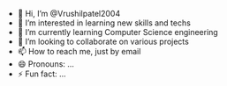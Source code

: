 - 👋 Hi, I’m @Vrushilpatel2004
- 👀 I’m interested in learning new skills and techs
- 🌱 I’m currently learning Computer Science  engineering 
- 💞️ I’m looking to collaborate on various projects 
- 📫 How to reach me, just by email 
- 😄 Pronouns: ...
- ⚡ Fun fact: ...

<!---
Vrushilpatel2004/Vrushilpatel2004 is a ✨ special ✨ repository because its `README.md` (this file) appears on your GitHub profile.
You can click the Preview link to take a look at your changes.
--->
